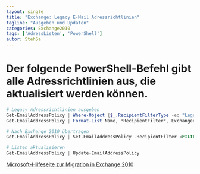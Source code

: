 ```yaml
---
layout: single
title: "Exchange: Legacy E-Mail Adressrichtlinien"
tagline: "Ausgeben und Updaten"
categories: Exchange2010
tags: ['AdressListen', 'PowerShell']
autor: StehSa
--- 
```


# Der folgende PowerShell-Befehl gibt alle Adressrichtlinien aus, die aktualisiert werden können.

```powershell
# Legacy Adressrichtlinien ausgeben
Get-EmailAddressPolicy | Where-Object {$_.RecipientFilterType -eq "Legacy"}
Get-EmailAddressPolicy | Format-List Name, *RecipientFilter*, ExchangeVersion

# Nach Exchange 2010 übertragen
Get-EmailAddressPolicy | Set-EmailAddressPolicy -RecipientFilter <FILTER>

# Listen aktualisieren
Get-EmailAddressPolicy | Update-EmailAddressPolicy
```

[Microsoft-Hilfeseite zur Migration in Exchange 2010](http://technet.microsoft.com/en-us/library/cc164375.aspx)